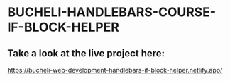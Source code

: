 # BUCHELI-HANDLEBARS-COURSE-IF-BLOCK-HELPER

## Take a look at the live project here:
https://bucheli-web-development-handlebars-if-block-helper.netlify.app/
